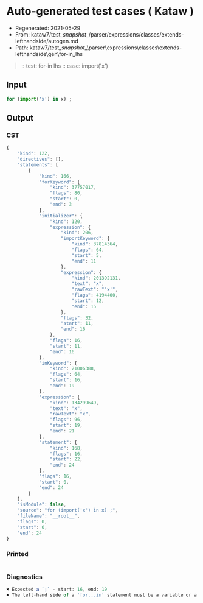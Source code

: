 # Auto-generated test cases ( Kataw )
- Regenerated: 2021-05-29
- From: kataw7/test\__snapshot__/parser/expressions/classes/extends-lefthandside/autogen.md
- Path: kataw7/test\__snapshot__\parser\expressions\classes\extends-lefthandside\gen\for-in_lhs
> :: test: for-in lhs
> :: case: import('x')
## Input

`````js
for (import('x') in x) ;
`````
## Output

### CST

```javascript
{
    "kind": 122,
    "directives": [],
    "statements": [
        {
            "kind": 166,
            "forKeyword": {
                "kind": 37757017,
                "flags": 80,
                "start": 0,
                "end": 3
            },
            "initializer": {
                "kind": 120,
                "expression": {
                    "kind": 206,
                    "importKeyword": {
                        "kind": 37814364,
                        "flags": 64,
                        "start": 5,
                        "end": 11
                    },
                    "expression": {
                        "kind": 201392131,
                        "text": "x",
                        "rawText": "'x'",
                        "flags": 4194400,
                        "start": 12,
                        "end": 15
                    },
                    "flags": 32,
                    "start": 11,
                    "end": 16
                },
                "flags": 16,
                "start": 11,
                "end": 16
            },
            "inKeyword": {
                "kind": 21006388,
                "flags": 64,
                "start": 16,
                "end": 19
            },
            "expression": {
                "kind": 134299649,
                "text": "x",
                "rawText": "x",
                "flags": 96,
                "start": 19,
                "end": 21
            },
            "statement": {
                "kind": 168,
                "flags": 16,
                "start": 22,
                "end": 24
            },
            "flags": 16,
            "start": 0,
            "end": 24
        }
    ],
    "isModule": false,
    "source": "for (import('x') in x) ;",
    "fileName": "__root__",
    "flags": 0,
    "start": 0,
    "end": 24
}
```

### Printed

```javascript

```

### Diagnostics

```javascript
✖ Expected a `;` - start: 16, end: 19
✖ The left-hand side of a 'for...in' statement must be a variable or a property access. - start: 19, end: 21

```

